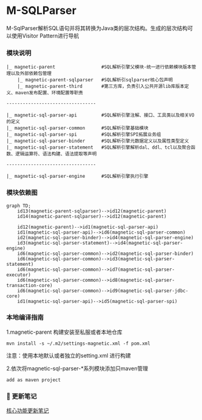 #  M-SQLParser

M-SqlParser解析SQL语句并将其转换为Java类的层次结构。生成的层次结构可以使用Visitor Pattern进行导航

### 模块说明
```
|_ magnetic-parent                 #SQL解析引擎父模块-统一进行依赖模块版本管理以及外部依赖包管理
    |_ magnetic-parent-sqlparser   #SQL解析引sqlparser核心包声明
    |_ magnetic-parent-third       #第三方库，负责引入公共开源lib库版本定义、maven发布配置、环境配置等职责
    
---------------------------------

|_ magnetic-sql-parser-api         #SQL解析引擎注解、接口、工具类以及相关VO的定义
|_ magnetic-sql-parser-common      #SQL解析引擎基础模块
|_ magnetic-sql-parser-spi         #SQL解析引擎SPI拓展业务组
|_ magnetic-sql-parser-binder      #SQL解析引擎元数据定义以及属性类型定义
|_ magnetic-sql-parser-statement   #SQL解析引擎解析dal、ddl、tcl以及聚合函数、逻辑运算符、语法构建、语法提取等声明

---------------------------------

|_ magnetic-sql-parser-engine      #SQL解析引擎执行引擎

```

### 模块依赖图
```mermaid
graph TD;
    id13(magnetic-parent-sqlparser)-->id12(magnetic-parent)
    id14(magnetic-parent-sqlparser)-->id12(magnetic-parent)

    id12(magnetic-parent)-->id1(magnetic-sql-parser-api)
	id1(magnetic-sql-parser-api)-->id6(magnetic-sql-parser-common)
    id2(magnetic-sql-parser-binder)-->id4(magnetic-sql-parser-engine)
    id3(magnetic-sql-parser-statement)-->id4(magnetic-sql-parser-engine)
    id6(magnetic-sql-parser-common)-->id2(magnetic-sql-parser-binder)
    id6(magnetic-sql-parser-common)-->id3(magnetic-sql-parser-statement)
    id6(magnetic-sql-parser-common)-->id7(magnetic-sql-parser-executor)
    id6(magnetic-sql-parser-common)-->id8(magnetic-sql-parser-transaction-core)
    id6(magnetic-sql-parser-common)-->id9(magnetic-sql-parser-jdbc-core)
    id1(magnetic-sql-parser-api)-->id5(magnetic-sql-parser-spi)
```

### 本地编译指南
1.magnetic-parent 构建安装至私服或者本地仓库
```shell
mvn install -s ~/.m2/settings-magnetic.xml -f pom.xml
```
注意：使用本地默认或者独立的setting.xml 进行构建

2.依次将magnetic-sql-parser-*系列模块添加只maven管理
```shell
add as maven project
```



###  :pencil:  更新笔记
[核心功能更新笔记](https://gitee.com/M-SQLParse/M-SqlParser/blob/develop/Update-notes.md)
